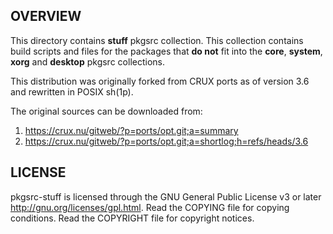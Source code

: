 OVERVIEW
--------
This directory contains **stuff** pkgsrc collection.  This collection
contains build scripts and files for the packages that **do not** fit
into the **core**, **system**, **xorg** and **desktop** pkgsrc
collections.

This distribution was originally forked from CRUX ports as of version
3.6 and rewritten in POSIX sh(1p).

The original sources can be downloaded from:
1. https://crux.nu/gitweb/?p=ports/opt.git;a=summary
2. https://crux.nu/gitweb/?p=ports/opt.git;a=shortlog;h=refs/heads/3.6


LICENSE
-------
pkgsrc-stuff is licensed through the GNU General Public License v3 or
later <http://gnu.org/licenses/gpl.html>.
Read the COPYING file for copying conditions.
Read the COPYRIGHT file for copyright notices.
